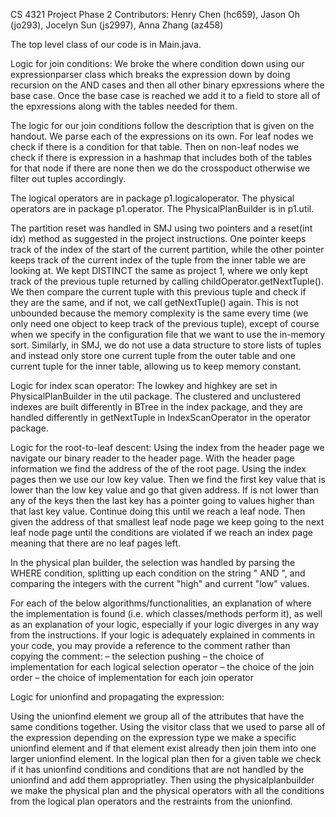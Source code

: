 CS 4321 Project Phase 2
Contributors: Henry Chen (hc659), Jason Oh (jo293), Jocelyn Sun (js2997), Anna Zhang (az458)

The top level class of our code is in Main.java.


Logic for join conditions:
We broke the where condition down using our expressionparser class which breaks the expression down by doing recursion on the AND cases and then all other binary epxressions where the base case. Once the base case is reached we add it to a field to store all of the epxressions along with the tables needed for them.

The logic for our join conditions follow the description that is given on the handout. We parse each of the expressions on its own. For leaf nodes we check if there is a condition for that table. Then on non-leaf nodes we check if there is expression in a hashmap that includes both of the tables for that node if there are none then we do the crosspoduct otherwise we filter out tuples accordingly.

The logical operators are in package p1.logicaloperator. The physical operators are in package p1.operator. The PhysicalPlanBuilder is in p1.util.

The partition reset was handled in SMJ using two pointers and a reset(int idx) method as suggested in the project instructions. One pointer keeps track of the index of the start of the current partition, while the other pointer keeps track of the current index of the tuple from the inner table we are looking at. We kept DISTINCT the same as project 1, where we only kept track of the previous tuple returned by calling childOperator.getNextTuple(). We then compare the current tuple with this previous tuple and check if they are the same, and if not, we call getNextTuple() again. This is not unbounded because the memory complexity is the same every time (we only need one object to keep track of the previous tuple), except of course when we specify in the configuration file that we want to use the in-memory sort. Similarly, in SMJ, we do not use a data structure to store lists of tuples and instead only store one current tuple from the outer table and one current tuple for the inner table, allowing us to keep memory constant.

Logic for index scan operator:
The lowkey and highkey are set in PhysicalPlanBuilder in the util package. The clustered and unclustered indexes are built differently in BTree in the index package, and they are handled differently in getNextTuple in IndexScanOperator in the operator package.

Logic for the root-to-leaf descent:
Using the index from the header page we navigate our binary reader to the header page. With the header page information we find the address of the of the root page. Using the index pages then we use our low key value. Then we find the first key value that is lower than the low key value and go that given address. If is not lower than any of the keys then the last key has a pointer going to values higher than that last key value. Continue doing this until we reach a leaf node. Then given the address of that smallest leaf node page we keep going to the next leaf node page until the conditions are violated if we reach an index page meaning that there are no leaf pages left.

In the physical plan builder, the selection was handled by parsing the WHERE condition, splitting up each condition on the string " AND ", and comparing the integers with the current "high" and current "low" values.

For each of the below algorithms/functionalities, an explanation of where the implementation is found (i.e. which classes/methods perform it), as well as an explanation of your logic, especially if your logic diverges in any way from the instructions. If your logic is adequately explained in comments in your code, you may provide a reference to the comment rather than copying the comment:
– the selection pushing
– the choice of implementation for each logical selection operator – the choice of the join order
– the choice of implementation for each join operator

Logic for unionfind and propagating the expression:

Using the unionfind element we group all of the attributes that have the same conditions together. Using the visitor class that we used to parse all of the expression depending on the expression type we make a specific unionfind element and if that element exist already then join them into one larger unionfind element. In the logical plan then for a given table we check if it has unionfind conditions and conditions that are not handled by the unionfind and add them appropriatley. Then using the physicalplanbuilder we make the physical plan and the physical operators with all the conditions from the logical plan operators and the restraints from the unionfind.
